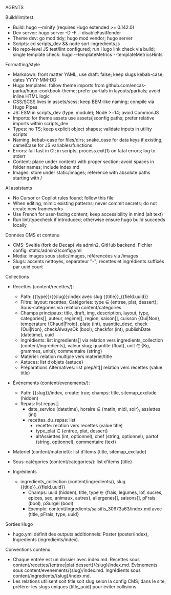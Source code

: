 AGENTS

Build/lint/test
- Build: hugo --minify (requires Hugo extended >= 0.142.0)
- Dev server: hugo server -D -F --disableFastRender
- Theme dev: go mod tidy; hugo mod vendor; hugo server
- Scripts: cd scripts_dev && node sort-ingredients.js
- No repo-level JS test/lint configured; run Hugo link check via build; single template check: hugo --templateMetrics --templateMetricsHints

Formatting/style
- Markdown: front matter YAML, use draft: false; keep slugs kebab-case; dates YYYY-MM-DD
- Hugo templates: follow theme imports from github.com/encas-parka/hugo-cookbook-theme; prefer partials in layouts/partials; avoid inline HTML logic
- CSS/SCSS lives in assets/scss; keep BEM-like naming; compile via Hugo Pipes
- JS: ESM in scripts_dev (type: module); Node >=14; avoid CommonJS
- Imports: for theme assets use assets/jsconfig paths; prefer relative imports within scripts_dev
- Types: no TS; keep explicit object shapes; validate inputs in utility scripts
- Naming: kebab-case for files/dirs; snake_case for data keys if existing; camelCase for JS variables/functions
- Errors: fail fast in CI; in scripts, process.exit(1) on fatal errors; log to stderr
- Content: place under content/ with proper section; avoid spaces in folder names; include index.md
- Images: store under static/images; reference with absolute paths starting with /

AI assistants
- No Cursor or Copilot rules found; follow this file
- When editing, mimic existing patterns; never commit secrets; do not create new frameworks
- Use French for user-facing content; keep accessibility in mind (alt text)
- Run lint/typecheck if introduced; otherwise ensure hugo build succeeds locally

Données CMS et contenu
- CMS: Sveltia (fork de Decap) via admin2, GitHub backend. Fichier config: static/admin2/config.yml
- Media: images sous static/images, référencées via /images
- Slugs: accents nettoyés, séparateur "-"; recettes et ingrédients suffixés par uuid court

Collections
- Recettes (content/recettes/):
  - Path: {{type}}/{{slug}}/index avec slug {{title}}_{{field.uuid}}
  - Filtre: layout: recettes; Catégories: type ∈ {entree, plat, dessert}; Sous-catégories via relation content/categories
  - Champs principaux: title, draft, img, description, layout, type, categories[], auteur, regime[], region, saison[], cuisson {Oui|Non}, temperature {Chaud|Froid}, plate (int), quantite_desc, check {Oui|Non}, checkAlwaysOk (bool), checkfor (int), publishDate (datetime), uuid
  - Ingrédients: list ingredients[] via relation vers ingredients_collection (content/ingredients), valeur slug; quantite (float), unit ∈ {Kg, grammes, unité}; commentaire (string)
  - Matériel: relation multiple vers materiel/title
  - Astuces: list d’objets {astuce}
  - Préparations Alternatives: list prepAlt[] relation vers recettes (value title)

- Évènements (content/evenements/):
  - Path: {{slug}}/index, create: true; champs: title, sitemap_exclude (hidden)
  - Repas: list repas[]
    - date_service (datetime), horaire ∈ {matin, midi, soir}, assiettes (int)
    - recettes_du_repas: list
      - recette: relation vers recettes (value title)
      - type_plat ∈ {entree, plat, dessert}
      - altAssiettes (int, optionnel), chef (string, optionnel), partof (string, optionnel), commentaire (text)

- Materiel (content/materiel/): list d’items {title, sitemap_exclude}

- Sous-catégories (content/categories/): list d’items {title}

- Ingrédients
  - ingredients_collection (content/ingredients/), slug {{title}}_{{field.uuid}}
    - Champs: uuid (hidden), title, type ∈ {frais, legumes, lof, sucres, epices, sec, animaux, autres}, allergenes[], saisons[], pFrais (bool), pSurgel (bool)
    - Exemple: content/ingredients/salsifis_30973a63/index.md avec {title, pFrais, type, uuid}

Sorties Hugo
- hugo.yml définit des outputs additionnels: Poster (poster/index), Ingredients (ingredients/index).

Conventions contenu
- Chaque entrée est un dossier avec index.md. Recettes sous content/recettes/{entree|plat|dessert}/{slug}/index.md. Évènements sous content/evenements/{slug}/index.md. Ingrédients sous content/ingredients/{slug}/index.md.
- Les relations utilisent soit title soit slug selon la config CMS; dans le site, préférer les slugs uniques (title_uuid) pour éviter collisions.
